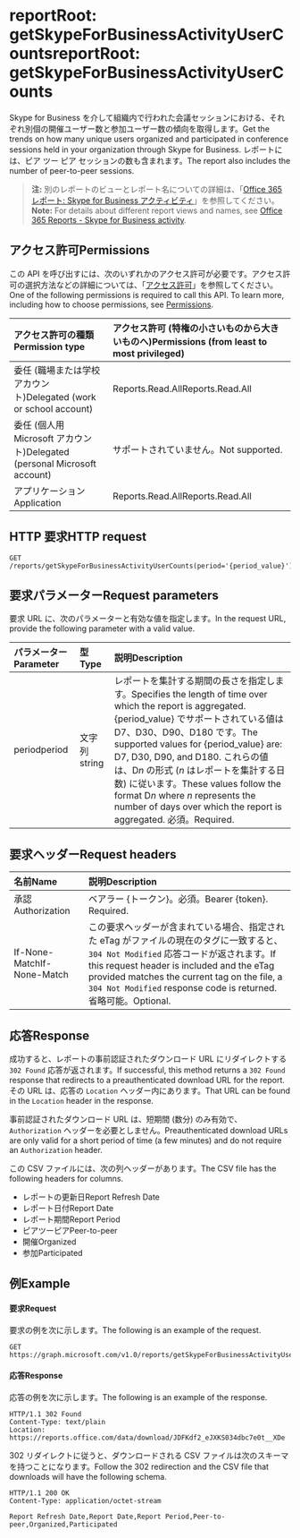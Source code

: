 # <a name="reportroot-getskypeforbusinessactivityusercounts"></a><span data-ttu-id="c3eea-101">reportRoot: getSkypeForBusinessActivityUserCounts</span><span class="sxs-lookup"><span data-stu-id="c3eea-101">reportRoot: getSkypeForBusinessActivityUserCounts</span></span>

<span data-ttu-id="c3eea-102">Skype for Business を介して組織内で行われた会議セッションにおける、それぞれ別個の開催ユーザー数と参加ユーザー数の傾向を取得します。</span><span class="sxs-lookup"><span data-stu-id="c3eea-102">Get the trends on how many unique users organized and participated in conference sessions held in your organization through Skype for Business.</span></span> <span data-ttu-id="c3eea-103">レポートには、ピア ツー ピア セッションの数も含まれます。</span><span class="sxs-lookup"><span data-stu-id="c3eea-103">The report also includes the number of peer-to-peer sessions.</span></span>

> <span data-ttu-id="c3eea-104">**注:** 別のレポートのビューとレポート名についての詳細は、「[Office 365 レポート: Skype for Business アクティビティ](https://support.office.com/client/Skype-for-Business-Online-activity-8cbe2eb2-1194-4fd7-b1ee-9f9287c82424)」を参照してください。</span><span class="sxs-lookup"><span data-stu-id="c3eea-104">**Note:** For details about different report views and names, see [Office 365 Reports - Skype for Business activity](https://support.office.com/client/Skype-for-Business-Online-activity-8cbe2eb2-1194-4fd7-b1ee-9f9287c82424).</span></span>

## <a name="permissions"></a><span data-ttu-id="c3eea-105">アクセス許可</span><span class="sxs-lookup"><span data-stu-id="c3eea-105">Permissions</span></span>

<span data-ttu-id="c3eea-p102">この API を呼び出すには、次のいずれかのアクセス許可が必要です。アクセス許可の選択方法などの詳細については、「[アクセス許可](../../../concepts/permissions_reference.md)」を参照してください。</span><span class="sxs-lookup"><span data-stu-id="c3eea-p102">One of the following permissions is required to call this API. To learn more, including how to choose permissions, see [Permissions](../../../concepts/permissions_reference.md).</span></span>

| <span data-ttu-id="c3eea-108">アクセス許可の種類</span><span class="sxs-lookup"><span data-stu-id="c3eea-108">Permission type</span></span>                        | <span data-ttu-id="c3eea-109">アクセス許可 (特権の小さいものから大きいものへ)</span><span class="sxs-lookup"><span data-stu-id="c3eea-109">Permissions (from least to most privileged)</span></span> |
| :------------------------------------- | :--------------------------------------- |
| <span data-ttu-id="c3eea-110">委任 (職場または学校アカウント)</span><span class="sxs-lookup"><span data-stu-id="c3eea-110">Delegated (work or school account)</span></span>     | <span data-ttu-id="c3eea-111">Reports.Read.All</span><span class="sxs-lookup"><span data-stu-id="c3eea-111">Reports.Read.All</span></span>                         |
| <span data-ttu-id="c3eea-112">委任 (個人用 Microsoft アカウント)</span><span class="sxs-lookup"><span data-stu-id="c3eea-112">Delegated (personal Microsoft account)</span></span> | <span data-ttu-id="c3eea-113">サポートされていません。</span><span class="sxs-lookup"><span data-stu-id="c3eea-113">Not supported.</span></span>                           |
| <span data-ttu-id="c3eea-114">アプリケーション</span><span class="sxs-lookup"><span data-stu-id="c3eea-114">Application</span></span>                            | <span data-ttu-id="c3eea-115">Reports.Read.All</span><span class="sxs-lookup"><span data-stu-id="c3eea-115">Reports.Read.All</span></span>                         |

## <a name="http-request"></a><span data-ttu-id="c3eea-116">HTTP 要求</span><span class="sxs-lookup"><span data-stu-id="c3eea-116">HTTP request</span></span>

<!-- { "blockType": "ignored" } --> 

```http
GET /reports/getSkypeForBusinessActivityUserCounts(period='{period_value}')
```

## <a name="request-parameters"></a><span data-ttu-id="c3eea-117">要求パラメーター</span><span class="sxs-lookup"><span data-stu-id="c3eea-117">Request parameters</span></span>

<span data-ttu-id="c3eea-118">要求 URL に、次のパラメーターと有効な値を指定します。</span><span class="sxs-lookup"><span data-stu-id="c3eea-118">In the request URL, provide the following parameter with a valid value.</span></span>

| <span data-ttu-id="c3eea-119">パラメーター</span><span class="sxs-lookup"><span data-stu-id="c3eea-119">Parameter</span></span> | <span data-ttu-id="c3eea-120">型</span><span class="sxs-lookup"><span data-stu-id="c3eea-120">Type</span></span>   | <span data-ttu-id="c3eea-121">説明</span><span class="sxs-lookup"><span data-stu-id="c3eea-121">Description</span></span>                              |
| :-------- | :----- | :--------------------------------------- |
| <span data-ttu-id="c3eea-122">period</span><span class="sxs-lookup"><span data-stu-id="c3eea-122">period</span></span>    | <span data-ttu-id="c3eea-123">文字列</span><span class="sxs-lookup"><span data-stu-id="c3eea-123">string</span></span> | <span data-ttu-id="c3eea-124">レポートを集計する期間の長さを指定します。</span><span class="sxs-lookup"><span data-stu-id="c3eea-124">Specifies the length of time over which the report is aggregated.</span></span> <span data-ttu-id="c3eea-125">{period_value} でサポートされている値は D7、D30、D90、D180 です。</span><span class="sxs-lookup"><span data-stu-id="c3eea-125">The supported values for {period_value} are: D7, D30, D90, and D180.</span></span> <span data-ttu-id="c3eea-126">これらの値は、D*n* の形式 (*n* はレポートを集計する日数) に従います。</span><span class="sxs-lookup"><span data-stu-id="c3eea-126">These values follow the format D*n* where *n* represents the number of days over which the report is aggregated.</span></span> <span data-ttu-id="c3eea-127">必須。</span><span class="sxs-lookup"><span data-stu-id="c3eea-127">Required.</span></span> |

## <a name="request-headers"></a><span data-ttu-id="c3eea-128">要求ヘッダー</span><span class="sxs-lookup"><span data-stu-id="c3eea-128">Request headers</span></span>

| <span data-ttu-id="c3eea-129">名前</span><span class="sxs-lookup"><span data-stu-id="c3eea-129">Name</span></span>          | <span data-ttu-id="c3eea-130">説明</span><span class="sxs-lookup"><span data-stu-id="c3eea-130">Description</span></span>                              |
| :------------ | :--------------------------------------- |
| <span data-ttu-id="c3eea-131">承認</span><span class="sxs-lookup"><span data-stu-id="c3eea-131">Authorization</span></span> | <span data-ttu-id="c3eea-p104">ベアラー {トークン}。必須。</span><span class="sxs-lookup"><span data-stu-id="c3eea-p104">Bearer {token}. Required.</span></span>                |
| <span data-ttu-id="c3eea-134">If-None-Match</span><span class="sxs-lookup"><span data-stu-id="c3eea-134">If-None-Match</span></span> | <span data-ttu-id="c3eea-135">この要求ヘッダーが含まれている場合、指定された eTag がファイルの現在のタグに一致すると、`304 Not Modified` 応答コードが返されます。</span><span class="sxs-lookup"><span data-stu-id="c3eea-135">If this request header is included and the eTag provided matches the current tag on the file, a `304 Not Modified` response code is returned.</span></span> <span data-ttu-id="c3eea-136">省略可能。</span><span class="sxs-lookup"><span data-stu-id="c3eea-136">Optional.</span></span> |

## <a name="response"></a><span data-ttu-id="c3eea-137">応答</span><span class="sxs-lookup"><span data-stu-id="c3eea-137">Response</span></span>

<span data-ttu-id="c3eea-138">成功すると、レポートの事前認証されたダウンロード URL にリダイレクトする `302 Found` 応答が返されます。</span><span class="sxs-lookup"><span data-stu-id="c3eea-138">If successful, this method returns a `302 Found` response that redirects to a preauthenticated download URL for the report.</span></span> <span data-ttu-id="c3eea-139">その URL は、応答の `Location` ヘッダー内にあります。</span><span class="sxs-lookup"><span data-stu-id="c3eea-139">That URL can be found in the `Location` header in the response.</span></span>

<span data-ttu-id="c3eea-140">事前認証されたダウンロード URL は、短期間 (数分) のみ有効で、`Authorization` ヘッダーを必要としません。</span><span class="sxs-lookup"><span data-stu-id="c3eea-140">Preauthenticated download URLs are only valid for a short period of time (a few minutes) and do not require an `Authorization` header.</span></span>

<span data-ttu-id="c3eea-141">この CSV ファイルには、次の列ヘッダーがあります。</span><span class="sxs-lookup"><span data-stu-id="c3eea-141">The CSV file has the following headers for columns.</span></span>

- <span data-ttu-id="c3eea-142">レポートの更新日</span><span class="sxs-lookup"><span data-stu-id="c3eea-142">Report Refresh Date</span></span>
- <span data-ttu-id="c3eea-143">レポート日付</span><span class="sxs-lookup"><span data-stu-id="c3eea-143">Report Date</span></span>
- <span data-ttu-id="c3eea-144">レポート期間</span><span class="sxs-lookup"><span data-stu-id="c3eea-144">Report Period</span></span>
- <span data-ttu-id="c3eea-145">ピアツーピア</span><span class="sxs-lookup"><span data-stu-id="c3eea-145">Peer-to-peer</span></span>
- <span data-ttu-id="c3eea-146">開催</span><span class="sxs-lookup"><span data-stu-id="c3eea-146">Organized</span></span>
- <span data-ttu-id="c3eea-147">参加</span><span class="sxs-lookup"><span data-stu-id="c3eea-147">Participated</span></span>

## <a name="example"></a><span data-ttu-id="c3eea-148">例</span><span class="sxs-lookup"><span data-stu-id="c3eea-148">Example</span></span>

#### <a name="request"></a><span data-ttu-id="c3eea-149">要求</span><span class="sxs-lookup"><span data-stu-id="c3eea-149">Request</span></span>

<span data-ttu-id="c3eea-150">要求の例を次に示します。</span><span class="sxs-lookup"><span data-stu-id="c3eea-150">The following is an example of the request.</span></span>

<!--{
  "blockType": "request",
  "isComposable": true,
  "name": "reportroot_getskypeforbusinessactivityusercounts"
}-->

```http
GET https://graph.microsoft.com/v1.0/reports/getSkypeForBusinessActivityUserCounts(period='D7')
```

#### <a name="response"></a><span data-ttu-id="c3eea-151">応答</span><span class="sxs-lookup"><span data-stu-id="c3eea-151">Response</span></span>

<span data-ttu-id="c3eea-152">応答の例を次に示します。</span><span class="sxs-lookup"><span data-stu-id="c3eea-152">The following is an example of the response.</span></span>

<!-- {
  "blockType": "response",
  "truncated": true,
  "@odata.type": "microsoft.graph.report"
} -->

```http
HTTP/1.1 302 Found
Content-Type: text/plain
Location: https://reports.office.com/data/download/JDFKdf2_eJXKS034dbc7e0t__XDe
```

<span data-ttu-id="c3eea-153">302 リダイレクトに従うと、ダウンロードされる CSV ファイルは次のスキーマを持つことになります。</span><span class="sxs-lookup"><span data-stu-id="c3eea-153">Follow the 302 redirection and the CSV file that downloads will have the following schema.</span></span>

<!-- { "blockType": "ignored" } --> 

```http
HTTP/1.1 200 OK
Content-Type: application/octet-stream

Report Refresh Date,Report Date,Report Period,Peer-to-peer,Organized,Participated
```
